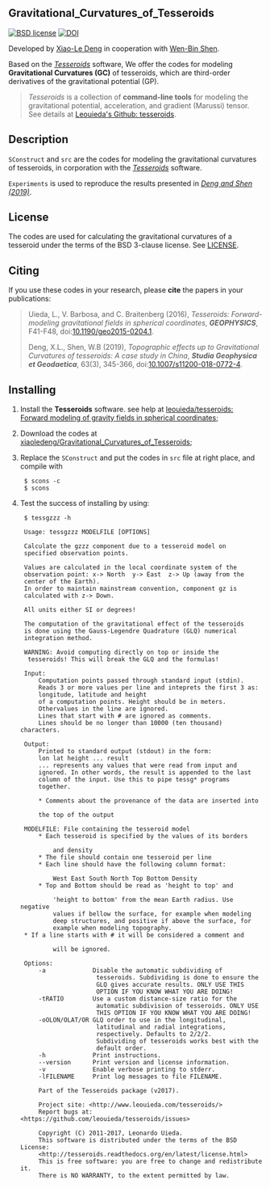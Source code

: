 ## Gravitational\_Curvatures\_of\_Tesseroids

[![BSD license](http://img.shields.io/badge/license-BSD-lightgrey.svg?style=flat)](https://github.com/xiaoledeng/Gravitational_Curvatures_of_Tesseroids/blob/master/LICENSE)
[![DOI](https://zenodo.org/badge/118716751.svg)](https://zenodo.org/badge/latestdoi/118716751)

Developed by [Xiao-Le Deng](http://xiaoledeng.github.io/) in cooperation with [Wen-Bin Shen](http://wbshen.users.sgg.whu.edu.cn/).

Based on the *[Tesseroids](http://tesseroids.leouieda.com/)* software, We offer the codes for modeling **Gravitational Curvatures (GC)** of tesseroids, which are third-order derivatives of the gravitational potential (GP).

>*Tesseroids* is a collection of **command-line tools** for modeling the gravitational potential, acceleration, and gradient (Marussi) tensor. See details at [Leouieda's Github: tesseroids](https://github.com/leouieda/tesseroids).

## Description

`SConstruct` and `src` are the codes for modeling the gravitational curvatures of tesseroids, in corporation with the *[Tesseroids](http://tesseroids.leouieda.com/)* software.

`Experiments` is used to reproduce the results presented in [*Deng and Shen (2019)*](http://dx.doi.org/10.1007/s11200-018-0772-4). 

## License

The codes are used for calculating the gravitational curvatures of a tesseroid under the terms of the
BSD 3-clause license. See [LICENSE](https://github.com/xiaoledeng/Gravitational_Curvatures_of_Tesseroids/blob/master/LICENSE).

## Citing

If you use these codes in your research, please **cite** the papers in your publications:

> Uieda, L., V. Barbosa, and C. Braitenberg (2016), *Tesseroids: Forward-modeling gravitational fields in spherical coordinates*, ***GEOPHYSICS***, F41-F48, doi:[10.1190/geo2015-0204.1](http://dx.doi.org/10.1190/geo2015-0204.1).
> 
> Deng, X.L., Shen, W.B (2019), *Topographic effects up to Gravitational Curvatures of tesseroids: A case study in China*,  ***Studia Geophysica et Geodaetica***, 63(3), 345-366, doi:[10.1007/s11200-018-0772-4](http://dx.doi.org/10.1007/s11200-018-0772-4).


## Installing

1. Install the **Tesseroids** software. see help at [leouieda/tesseroids: Forward modeling of gravity fields in spherical coordinates](https://github.com/leouieda/tesseroids);

2. Download the codes at [xiaoledeng/Gravitational\_Curvatures\_of\_Tesseroids](https://github.com/xiaoledeng/Gravitational_Curvatures_of_Tesseroids);

3. Replace the `SConstruct` and put the codes in `src` file at right place, and compile with 

	    $ scons -c
	    $ scons

4. Test the success of installing by using:

		$ tessgzzz -h

		Usage: tessgzzz MODELFILE [OPTIONS]
	
		Calculate the gzzz component due to a tesseroid model on
		specified observation points.
	
		Values are calculated in the local coordinate system of the
		observation point: x-> North  y-> East  z-> Up (away from the
		center of the Earth).
		In order to maintain mainstream convention, component gz is
		calculated with z-> Down.
	
		All units either SI or degrees!
	
		The computation of the gravitational effect of the tesseroids
		is done using the Gauss-Legendre Quadrature (GLQ) numerical
		integration method.
	
		WARNING: Avoid computing directly on top or inside the
	     tesseroids! This will break the GLQ and the formulas!
	
		Input:
  			Computation points passed through standard input (stdin).
  			Reads 3 or more values per line and inteprets the first 3 as:
    		longitude, latitude and height
  			of a computation points. Height should be in meters.
  			Othervalues in the line are ignored.
  			Lines that start with # are ignored as comments.
  			Lines should be no longer than 10000 (ten thousand) characters.

		Output:
  			Printed to standard output (stdout) in the form:
    		lon lat height ... result
  			... represents any values that were read from input and
  			ignored. In other words, the result is appended to the last
  			column of the input. Use this to pipe tessg* programs
  			together.

  			* Comments about the provenance of the data are inserted into

    		the top of the output
    
    	MODELFILE: File containing the tesseroid model
  			* Each tesseroid is specified by the values of its borders

    			and density
  			* The file should contain one tesseroid per line
  			* Each line should have the following column format:

      			West East South North Top Bottom Density
  			* Top and Bottom should be read as 'height to top' and

    			'height to bottom' from the mean Earth radius. Use negative
    			values if bellow the surface, for example when modeling
    			deep structures, and positive if above the surface, for
    			example when modeling topography.
  		* If a line starts with # it will be considered a comment and

    			will be ignored.
    
    	Options:
  			-a             Disable the automatic subdividing of
                 			tesseroids. Subdividing is done to ensure the
                 			GLQ gives accurate results. ONLY USE THIS
                 			OPTION IF YOU KNOW WHAT YOU ARE DOING!
  			-tRATIO        Use a custom distance-size ratio for the
                 			automatic subdivision of tesseroids. ONLY USE
                 			THIS OPTION IF YOU KNOW WHAT YOU ARE DOING!
  			-oOLON/OLAT/OR GLQ order to use in the longitudinal,
                 			latitudinal and radial integrations,
                 			respectively. Defaults to 2/2/2.
                 			Subdividing of tesseroids works best with the
                 			default order.
  			-h             Print instructions.
  			--version      Print version and license information.
  			-v             Enable verbose printing to stderr.
  			-lFILENAME     Print log messages to file FILENAME.

			Part of the Tesseroids package (v2017).
	
			Project site: <http://www.leouieda.com/tesseroids/>
			Report bugs at: <https://github.com/leouieda/tesseroids/issues>
	
			Copyright (C) 2011-2017, Leonardo Uieda.
			This software is distributed under the terms of the BSD License:
			<http://tesseroids.readthedocs.org/en/latest/license.html>
			This is free software: you are free to change and redistribute it.
			There is NO WARRANTY, to the extent permitted by law.
